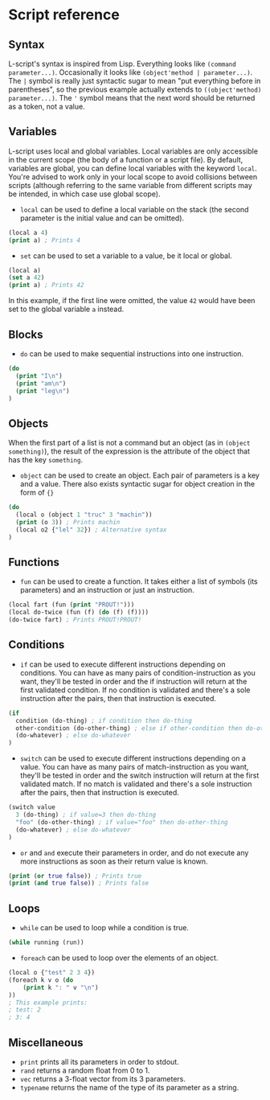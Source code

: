 # Script reference

## Syntax
L-script's syntax is inspired from Lisp. Everything looks like `(command parameter...)`. Occasionally it looks like `(object'method | parameter...)`. The `|` symbol is really just syntactic sugar to mean "put everything before in parentheses", so the previous example actually extends to `((object'method) parameter...)`. The `'` symbol means that the next word should be returned as a token, not a value.

## Variables
L-script uses local and global variables. Local variables are only accessible in the current scope (the body of a function or a script file). By default, variables are global, you can define local variables with the keyword `local`. You're advised to work only in your local scope to avoid collisions between scripts (although referring to the same variable from different scripts may be intended, in which case use global scope).

* `local` can be used to define a local variable on the stack (the second parameter is the initial value and can be omitted).
```clojure
(local a 4)
(print a) ; Prints 4
```
* `set` can be used to set a variable to a value, be it local or global.
```clojure
(local a)
(set a 42)
(print a) ; Prints 42
```
In this example, if the first line were omitted, the value `42` would have been set to the global variable `a` instead.

## Blocks
* `do` can be used to make sequential instructions into one instruction.
```clojure
(do
  (print "I\n")
  (print "am\n")
  (print "leg\n")
)
```

## Objects
When the first part of a list is not a command but an object (as in `(object something)`), the result of the expression is the attribute of the object that has the key `something`.

* `object` can be used to create an object. Each pair of parameters is a key and a value. There also exists syntactic sugar for object creation in the form of `{}`
```clojure
(do
  (local o (object 1 "truc" 3 "machin"))
  (print (o 3)) ; Prints machin
  (local o2 {"lel" 32}) ; Alternative syntax
)
```

## Functions
* `fun` can be used to create a function. It takes either a list of symbols (its parameters) and an instruction or just an instruction.
```clojure
(local fart (fun (print "PROUT!")))
(local do-twice (fun (f) (do (f) (f))))
(do-twice fart) ; Prints PROUT!PROUT!
```

## Conditions
* `if` can be used to execute different instructions depending on conditions. You can have as many pairs of condition-instruction as you want, they'll be tested in order and the if instruction will return at the first validated condition. If no condition is validated and there's a sole instruction after the pairs, then that instruction is executed.
```clojure
(if
  condition (do-thing) ; if condition then do-thing
  other-condition (do-other-thing) ; else if other-condition then do-other-thing
  (do-whatever) ; else do-whatever
)
```
* `switch` can be used to execute different instructions depending on a value. You can have as many pairs of match-instruction as you want, they'll be tested in order and the switch instruction will return at the first validated match. If no match is validated and there's a sole instruction after the pairs, then that instruction is executed.
```clojure
(switch value
  3 (do-thing) ; if value=3 then do-thing
  "foo" (do-other-thing) ; if value="foo" then do-other-thing
  (do-whatever) ; else do-whatever
)
```
* `or` and `and` execute their parameters in order, and do not execute any more instructions as soon as their return value is known.
```clojure
(print (or true false)) ; Prints true
(print (and true false)) ; Prints false
```

## Loops
* `while` can be used to loop while a condition is true.
```clojure
(while running (run))
```
* `foreach` can be used to loop over the elements of an object.
```clojure
(local o {"test" 2 3 4})
(foreach k v o (do
	(print k ": " v "\n")
))
; This example prints:
; test: 2
; 3: 4
```

## Miscellaneous
* `print` prints all its parameters in order to stdout.
* `rand` returns a random float from 0 to 1.
* `vec` returns a 3-float vector from its 3 parameters.
* `typename` returns the name of the type of its parameter as a string.
